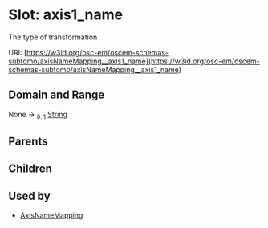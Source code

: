 
# Slot: axis1_name

The type of transformation

URI: [https://w3id.org/osc-em/oscem-schemas-subtomo/axisNameMapping__axis1_name](https://w3id.org/osc-em/oscem-schemas-subtomo/axisNameMapping__axis1_name)


## Domain and Range

None &#8594;  <sub>0..1</sub> [String](types/String.md)

## Parents


## Children


## Used by

 * [AxisNameMapping](AxisNameMapping.md)
